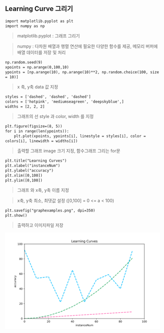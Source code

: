 ## Learning Curve 그리기

~~~
import matplotlib.pyplot as plt 
import numpy as np 
~~~
> matplotlib.pyplot : 그래프 그리기

> numpy : 다차원 배열과 행렬 연산에 필요한 다양한 함수를 제공, 메모리 버퍼에 배열 데이터를 저장 및 처리

~~~
np.random.seed(9)
xpoints = np.arange(0,100,10)
ypoints = [np.arange(10), np.arange(10)**2, np.random.choice(100, size = 10)]
~~~
> x 축, y축 data 값 지정

~~~
styles = ['dashed', 'dashed', 'dashed']
colors = ['hotpink', 'mediumseagreen', 'deepskyblue',]
widths = [2, 2, 2]
~~~
> 그래프의 선 style 과 color, width 를 지정

~~~
plt.figure(figsize=(8, 5))
for i in range(len(ypoints)):
    plt.plot(xpoints, ypoints[i], linestyle = styles[i], color = colors[i], linewidth = widths[i])
~~~
> 출력할 그래프 image 크기 지정, 함수그래프 그리는 for문

~~~
plt.title("Learning Curves")
plt.xlabel("instanceNum")
plt.ylabel("accuracy")
plt.xlim([0,100])
plt.ylim([0,100]) 
~~~
> 그래프 와 x축, y축 이름 지정

> x축, y축 최소, 최댓값 설정 ([0,100] = 0 <= a < 100)

~~~
plt.savefig("graphexamples.png", dpi=350)
plt.show()
~~~
> 출력하고 이미지파일 저장

![LearningCurve](./img/LearningCurves.png)

